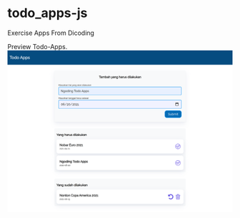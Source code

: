 # todo_apps-js

Exercise Apps From Dicoding

Preview Todo-Apps. <br>
<img src="assets/ss1.png"></img>
